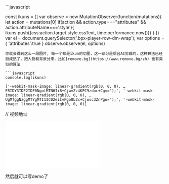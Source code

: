 <script setup>
import IKun from './ikun.vue'

</script>

<IKun />
```javascript

const ikuns = []
var observe = new MutationObserver(function(mutations){
    let action = mutations[0]
    if(action && action.type==="attributes" && action.attributeName==='style'){
        ikuns.push({css:action.target.style.cssText, time:performance.now()})
    }
})
var el = document.querySelector('.bpx-player-row-dm-wrap');
var  options = {
  'attributes':true
} 
observe.observe(el, options)

```
你就会得到这么一段图片, 每一个都是ikun的切图，这一部分是后台AI剪裁的，这种算法已经挺成熟了，把人物和背景分来，比如[remove.bg](https://www.remove.bg/zh) 也有类似的算法

```javascript
console.log(ikuns)

['-webkit-mask-image: linear-gradient(rgb(0, 0, 0), …E5IDY3IDE2IDE0NgotMTN6Ii8+CjwvZz4KPC9zdmc+Cg==");', '-webkit-mask-image: linear-gradient(rgb(0, 0, 0), …UgMTggNzggMTYgMTI1IC02eiIvPgo8L2c+Cjwvc3ZnPgo=");', '-webkit-mask-image: linear-gradient(rgb(0, 0, 0)]

```



// 视频地址
<iframe src="//player.bilibili.com/player.html?aid=51818204&bvid=BV1J4411v7g6&cid=90717632&page=1" scrolling="no" border="0" frameborder="no" framespacing="0" allowfullscreen="true"> </iframe>

然后就可以写demo了

```html



```